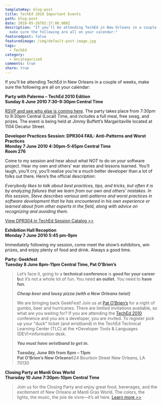 ```yaml
---
templateKey: blog-post
title: TechEd 2010 Important Events
path: blog-post
date: 2010-05-26T02:37:00.000Z
description: "If you’ll be attending TechEd in New Orleans in a couple of weeks,
  make sure the following are all on your calendar:"
featuredpost: false
featuredimage: /img/default-post-image.jpg
tags:
  - TechEd
category:
  - Uncategorized
comments: true
share: true
---
```

If you’ll be attending TechEd in New Orleans in a couple of weeks, make sure the following are all on your calendar:



**Party with Palermo – TechEd 2010 Edition\
Sunday 6 June 2010 7:30-9:30pm Central Time**





[RSVP and see who else is coming here](http://partywithpalermo.eventbrite.com/). The party takes place from 7:30pm to 9:30pm Central (Local) Time, and includes a full meal, free swag, and prizes. The event is being held at Jimmy Buffett’s Margaritaville located at 1104 Decatur Street.



**Developer Practices Session: DPR304 FAIL: Anti-Patterns and Worst Practices\
Monday 7 June 2010 4:30pm-5:45pm Central Time\
Room 276**

Come to my session and hear about what NOT to do on your software project. Hear my own and others’ war stories and lessons learned. You’ll laugh, you’ll cry, you’ll realize you’re a much better developer than a lot of folks out there. Here’s the official description:

*Everybody likes to talk about best practices, tips, and tricks, but often it is by analyzing failures that we learn from our own and others’ mistakes. In this session, Steve describes various anti-patterns and worst practices in software development that he has encountered in his own experience or learned about from other experts in the field, along with advice on recognizing and avoiding them.*

[View DPR304 in TechEd Session Catalog >>](http://northamerica.msteched.com/topic/list?keyword=DPR304)



**Exhibition Hall Reception\
Monday 7 June 2010 5:45 pm-9pm**

Immediately following my session, come meet the show’s exhibitors, win prizes, and enjoy plenty of food and drink. Always a good time.



**Party: Geekfest\
Tuesday 8 June 8pm-11pm Central Time, Pat O’Brien’s**

> Let’s face it, going to a **technical conference** is **good for your career b**ut it’s not a whole lot of fun. You need **an outlet**. You need to **have fun**.
>
> ***Cheap beer and lousy pizza (with a New Orleans twist)***
>
> We are bringing back GeekFest! Join us at [Pat O’Brien’s](http://www.patobriens.com/patobriens/neworleans/default.asp) for a night of gumbo, beer and hurricanes. There are limited invitations available, so what are you waiting for? If you are attending the [TechEd 2010](http://northamerica.msteched.com/?CR_CC=100280253&WT.srch=1&WT.srch=1&CR_SCC=100280253&fbid=VxEeQSYSlKY) conference and you are a developer, you are invited. To register pick up your "duck" ticket (and wristband) in the TechEd Technical Learning Center (TLC) at the *Developer Tools & Languages (DEV)*information desk.
>
> ***You must have wristband to get in.***
>
> **Tuesday, June 8th from 8pm – 11pm**\
> **Pat O’Brien’s New Orleans**624 Bourbon Street New Orleans, LA 70130



**Closing Party at Mardi Gras World\
Thursday 10 June 7:30pm-10pm Central Time**

> Join us for the Closing Party and enjoy great food, beverages, and the excitement of New Orleans at Mardi Gras World. The colors, the lights, the music, the joie de vivre—it’s all here. [Learn more >>](http://www.mardigrasworld.com/)